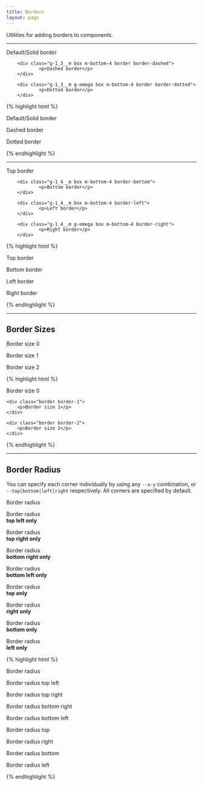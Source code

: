 ```yaml
---
title: Borders
layout: page
---
```


<p class="t-4">Utilities for adding borders to components.</p>

<hr />

<div class="container-m">
		<div class="g-1_3__m box m-bottom-4 border">
				<p>Default/Solid border</p>
		</div>

		<div class="g-1_3__m box m-bottom-4 border border-dashed">
				<p>Dashed border</p>
		</div>

		<div class="g-1_3__m g-omega box m-bottom-4 border border-dotted">
				<p>Dotted border</p>
		</div>
</div>

{% highlight html %}
<div class="g-1_3 box m-bottom-4 border">
		<p>Default/Solid border</p>
</div>

<div class="g-1_3 box m-bottom-4 border border-dashed">
		<p>Dashed border</p>
</div>

<div class="g-1_3 g-omega box m-bottom-4 border border-dotted">
		<p>Dotted border</p>
</div>
{% endhighlight %}

<hr />

<div class="container-m">
		<div class="g-1_4__m box m-bottom-4 border-top">
				<p>Top border</p>
		</div>

		<div class="g-1_4__m box m-bottom-4 border-bottom">
				<p>Bottom border</p>
		</div>

		<div class="g-1_4__m box m-bottom-4 border-left">
				<p>Left border</p>
		</div>

		<div class="g-1_4__m g-omega box m-bottom-4 border-right">
				<p>Right border</p>
		</div>
</div>

{% highlight html %}
<div class="g-1_4__m box m-bottom-4 border-top">
		<p>Top border</p>
</div>

<div class="g-1_4__m box m-bottom-4 border-bottom">
		<p>Bottom border</p>
</div>

<div class=" g-1_4__m box m-bottom-4 border-left">
		<p>Left border</p>
</div>

<div class="g-1_4__m g-omega box m-bottom-4 border-right">
		<p>Right border</p>
</div>
{% endhighlight %}

<hr />

<h2>Border Sizes</h2>

<div class="container-m">
	<div class="g-1_3__m box m-bottom-4 bg-c-g100 border border-0">
		<p>Border size 0</p>
	</div>
	<div class="g-1_3__m box m-bottom-4 bg-c-g100 border border-1">
		<p>Border size 1</p>
	</div>
	<div class="g-1_3__m g-omega box m-bottom-4 bg-c-g100 border border-2">
		<p>Border size 2</p>
	</div>
</div>

{% highlight html %}
	<div class="border border-0">
		<p>Border size 0</p>
	</div>

	<div class="border border-1">
		<p>Border size 1</p>
	</div>

	<div class="border border-2">
		<p>Border size 2</p>
	</div>
{% endhighlight %}

<hr />

<h2>Border Radius</h2>

<p class="t-4 m-bottom">You can specify each corner individually by using any <code>--x-y</code> combination, or <code>--top|bottom|left|right</code> respectively. All corners are specified by default.</p>

<div class="box border u-border-radius m-bottom">
		<p>Border radius</p>
</div>
<div class="container-full-width">
	<div class="g-1_4__m box border u-border-radius--top-left m-bottom">
		<p>Border radius <br /><strong>top left only</strong></p>
	</div>
	<div class="g-1_4__m box border u-border-radius--top-right m-bottom">
		<p>Border radius <br /><strong>top right only</strong></p>
	</div>
	<div class="g-1_4__m box border u-border-radius--bottom-right m-bottom">
		<p>Border radius <br /><strong>bottom right only</strong></p>
	</div>
		<div class="g-1_4__m box border u-border-radius--bottom-left m-bottom">
		<p>Border radius <br /><strong>bottom left only</strong></p>
	</div>
</div>
<div class="container-full-width">
	<div class="g-1_4__m box border u-border-radius--top m-bottom">
		<p>Border radius <br /><strong>top only</strong></p>
	</div>
	<div class="g-1_4__m box border u-border-radius--right m-bottom">
		<p>Border radius <br /><strong>right only</strong></p>
	</div>
	<div class="g-1_4__m box border u-border-radius--bottom m-bottom">
		<p>Border radius <br /><strong>bottom only</strong></p>
	</div>
	<div class="g-1_4__m box border u-border-radius--left m-bottom">
		<p>Border radius <br /><strong>left only</strong></p>
	</div>
</div>

{% highlight html %}
<div class="box border u-border-radius">
	<p>Border radius</p>
</div>

<div class="box border u-border-radius--top-left">
	<p>Border radius top left</p>
</div>

<div class="box border u-border-radius--top-right">
	<p>Border radius top right</p>
</div>

<div class="box border u-border-radius--bottom-right">
	<p>Border radius bottom right</p>
</div>

<div class="box border u-border-radius--bottom-left">
	<p>Border radius bottom left</p>
</div>

<div class="box border u-border-radius--top">
	<p>Border radius top </p>
</div>

<div class="box border u-border-radius--right">
	<p>Border radius right</p>
</div>

<div class="box border u-border-radius--bottom">
	<p>Border radius bottom </p>
</div>

<div class="box border u-border-radius--left">
	<p>Border radius left</p>
</div>
{% endhighlight %}

